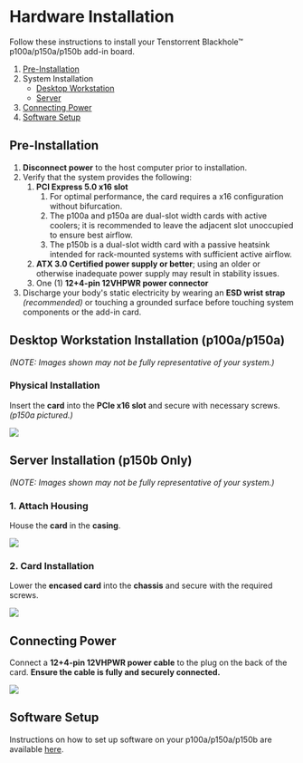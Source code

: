 # Hardware Installation

Follow these instructions to install your Tenstorrent Blackhole™ p100a/p150a/p150b add-in board.

1. [Pre-Installation](#pre-installation)
2. System Installation
   - [Desktop Workstation](#desktop-workstation-installation)
   - [Server](#server-installation)
3. [Connecting Power](#connecting-power)
4. [Software Setup](#software-setup)

## Pre-Installation

1. **Disconnect power** to the host computer prior to installation.
2. Verify that the system provides the following:
   1. **PCI Express 5.0 x16 slot** 
      1. For optimal performance, the card requires a x16 configuration without bifurcation.
      2. The p100a and p150a are dual-slot width cards with active coolers; it is recommended to leave the adjacent slot unoccupied to ensure best airflow.
      3. The p150b is a dual-slot width card with a passive heatsink intended for rack-mounted systems with sufficient active airflow.
   2. **ATX 3.0 Certified power supply or better**; using an older or otherwise inadequate power supply may result in stability issues.
   3. One (1) **12+4-pin 12VHPWR power connector**
3. Discharge your body's static electricity by wearing an **ESD wrist strap** *(recommended)* or touching a grounded surface before touching system components or the add-in card.

## Desktop Workstation Installation (p100a/p150a)

*(NOTE: Images shown may not be fully representative of your system.)*

### Physical Installation

Insert the **card** into the **PCIe x16 slot** and secure with necessary screws. *(p150a pictured.)*

![](./images/bh_d_install.png)

## Server Installation (p150b Only)

*(NOTE: Images shown may not be fully representative of your system.)*

### 1. Attach Housing

House the **card** in the **casing**.

![](./images/bh_ws_install1.png)

### 2. Card Installation

Lower the **encased card** into the **chassis** and secure with the required screws.

![](./images/bh_ws_install2.png)

## Connecting Power

Connect a **12+4-pin 12VHPWR power cable** to the plug on the back of the card. **Ensure the cable is fully and securely connected.**

![](./images/bh_power.png)

## Software Setup

Instructions on how to set up software on your p100a/p150a/p150b are available [here](https://docs.tenstorrent.com/getting-started/README.html).
